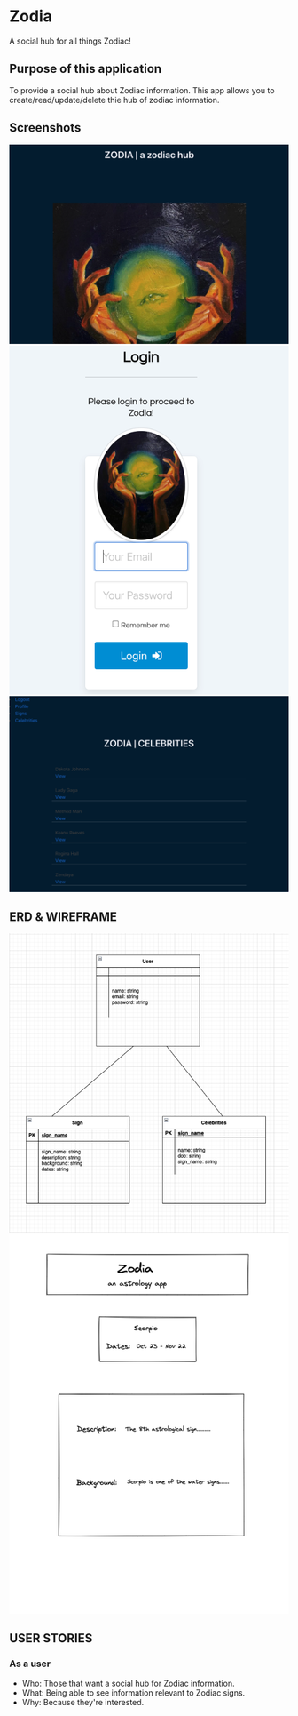 # Zodia
A social hub for all things Zodiac!

## Purpose of this application
To provide a social hub about Zodiac information.  This app allows you to create/read/update/delete thie hub of zodiac information.

## Screenshots
![Getting Started](./img/zodia-front-page.png)
![Getting Started](./img/zodia-log-in.png)
![Getting Started](./img/zodia-celebrities.png)

## ERD & WIREFRAME
![Getting Started](./img/zodia_erd.png)
![Getting Started](./img/wireframe2.png)

## USER STORIES
### As a user
- Who: Those that want a social hub for Zodiac information.
- What: Being able to see information relevant to Zodiac signs.
- Why: Because they're interested.